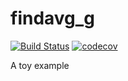 # findavg_g
[![Build
Status](https://travis-ci.com/gava31/findavg2.svg?branch=master)](https://travis-ci.com/gava31/findavg2)
[![codecov](https://codecov.io/gh/gava31/findavg2/branch/master/graphs/badge.svg)](https://codecov.io/gh/gava31/findavg2) 


A toy example
